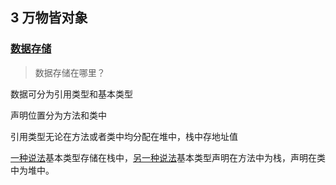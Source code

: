 ## 3 万物皆对象

### [数据存储](https://www.cnblogs.com/SpiderElliot/p/9612842.html)

> 数据存储在哪里？

数据可分为引用类型和基本类型

声明位置分为方法和类中

引用类型无论在方法或者类中均分配在堆中，栈中存地址值

[一种说法](https://zhuanlan.zhihu.com/p/74377344)基本类型存储在栈中，[另一种说法](https://www.cnblogs.com/SpiderElliot/p/9612842.html)基本类型声明在方法中为栈，声明在类中为堆中。